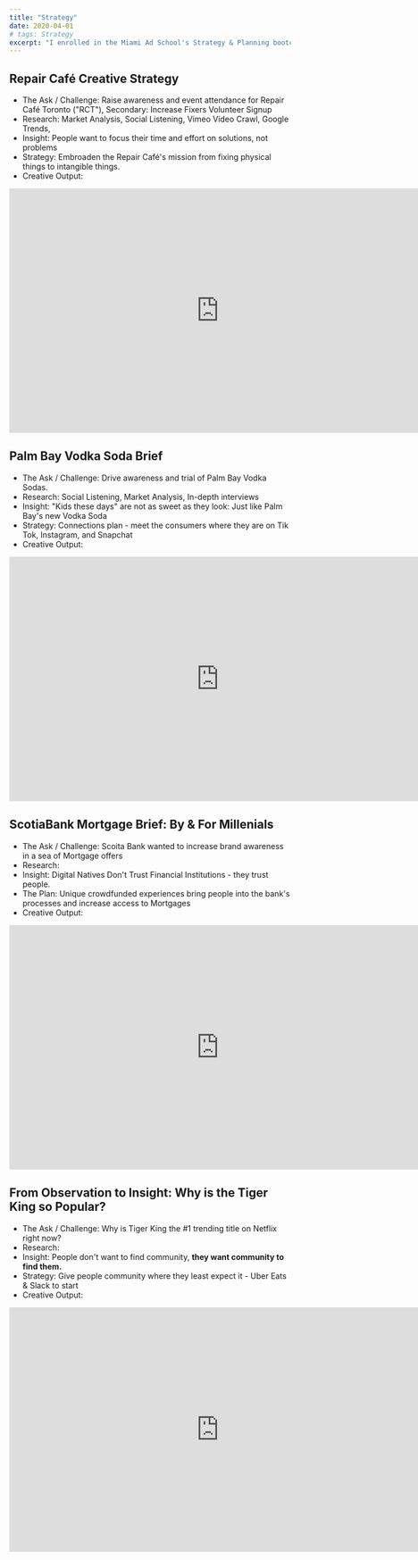 ```yaml
---
title: "Strategy"
date: 2020-04-01
# tags: Strategy
excerpt: "I enrolled in the Miami Ad School's Strategy & Planning bootcamp. Briefs, ideas, and more will be posted here, thanks for checking it out!"
---
```


## Repair Café Creative Strategy


* The Ask / Challenge: Raise awareness and event attendance for Repair Café Toronto ("RCT"), Secondary: Increase Fixers Volunteer Signup
* Research: Market Analysis, Social Listening, Vimeo Video Crawl, Google Trends,
* Insight: People want to focus their time and effort on solutions, not problems
* Strategy: Embroaden the Repair Café's mission from fixing physical things to intangible things.
* Creative Output: 

<iframe src="https://docs.google.com/presentation/d/1_O4pVVQ0yNgQxR94lRxOgVEoH0htR4NepxmpIV2ISLg/embed?start=false&loop=true&delayms=5000" frameborder="0" width="750" height="438" allowfullscreen="true" mozallowfullscreen="true" webkitallowfullscreen="true"></iframe>

## Palm Bay Vodka Soda Brief

* The Ask / Challenge: Drive awareness and trial of Palm Bay Vodka Sodas. 
* Research: Social Listening, Market Analysis, In-depth interviews 
* Insight: "Kids these days" are not as sweet as they look: Just like Palm Bay's new Vodka Soda
* Strategy: Connections plan - meet the consumers where they are on Tik Tok, Instagram, and Snapchat
* Creative Output:

<iframe src="https://docs.google.com/presentation/d/14songjcOD2IqX-tSOVGc4irun6C5jA1WY4U0K0FJb8M/embed?start=false&loop=true&delayms=5000" frameborder="0" width="750" height="438" allowfullscreen="true" mozallowfullscreen="true" webkitallowfullscreen="true"></iframe>

## ScotiaBank Mortgage Brief: By & For Millenials



* The Ask / Challenge: Scoita Bank wanted to increase brand awareness in a sea of Mortgage offers
* Research: 
* Insight: Digital Natives Don't Trust Financial Institutions - they trust people.
* The Plan: Unique crowdfunded experiences bring people into the bank's processes and increase access to Mortgages
* Creative Output:

<iframe src="https://docs.google.com/presentation/d/11oLhaDZs0OS8Y7gs3Ly4tg4eprcpCrU2EgdMD46tBnI/embed?start=false&loop=true&delayms=5000" frameborder="0" width="750" height="438" allowfullscreen="true" mozallowfullscreen="true" webkitallowfullscreen="true"></iframe>

## From Observation to Insight: Why is the Tiger King so Popular?

* The Ask / Challenge: Why is Tiger King the #1 trending title on Netflix right now?
* Research: 
* Insight: People don't want to find community, **they want community to find them.**
* Strategy: Give people community where they least expect it - Uber Eats & Slack to start
* Creative Output:
<iframe src="https://docs.google.com/presentation/d/1cEjleivM9HXWW4NlEPdM5_CJnPNGDE3NPSO-D2jWmkI/embed?start=false&loop=true&delayms=5000" frameborder="0" width="750" height="438" allowfullscreen="true" mozallowfullscreen="true" webkitallowfullscreen="true"></iframe>
